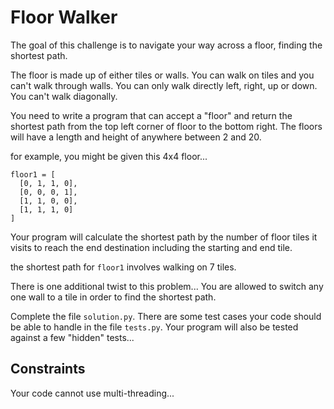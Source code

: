 # Floor Walker

The goal of this challenge is to navigate your way across a floor, finding the shortest path.

The floor is made up of either tiles or walls. You can walk on tiles and you can't walk through walls. You can only walk directly left, right, up or down. You can't walk diagonally.

You need to write a program that can accept a "floor" and return the shortest path from the top left corner of floor to the bottom right. The floors will have a length and height of anywhere between 2 and 20.

for example, you might be given this 4x4 floor...

```
floor1 = [
  [0, 1, 1, 0],
  [0, 0, 0, 1],
  [1, 1, 0, 0],
  [1, 1, 1, 0]
]
```

Your program will calculate the shortest path by the number of floor tiles it visits to reach the end destination including the starting and end tile.

the shortest path for `floor1` involves walking on 7 tiles.

There is one additional twist to this problem... You are allowed to switch any one wall to a tile in order to find the shortest path.

Complete the file `solution.py`. There are some test cases your code should be able to handle in the file `tests.py`. Your program will also be tested against a few "hidden" tests...

## Constraints

Your code cannot use multi-threading...
